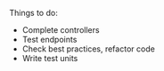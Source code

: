 Things to do:
- Complete controllers
- Test endpoints
- Check best practices, refactor code
- Write test units